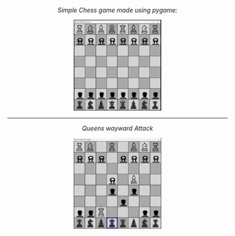 <center><em><p align=center>Simple Chess game made using pygame:</p></em>
<p></p>
  <p align=center>
<a href=#><img src="images/chessboardreadme.png" alt="chessboard.png" width="200px"></a>
  </p>
<hr>

<p align=center><em>Queens wayward Attack</center></em></p>
<p></p>
<p align=center>
<a href=#><img src="images/checkmate.png" alt="Checkmate!" width="200px"></a></center></p>
